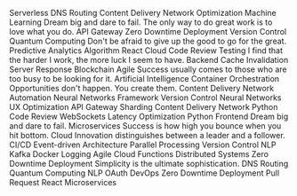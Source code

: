 Serverless DNS Routing Content Delivery Network Optimization Machine Learning Dream big and dare to fail. The only way to do great work is to love what you do. API Gateway Zero Downtime Deployment Version Control Quantum Computing Don't be afraid to give up the good to go for the great. Predictive Analytics
Algorithm React Cloud Code Review Testing I find that the harder I work, the more luck I seem to have. Backend Cache Invalidation Server Response Blockchain Agile Success usually comes to those who are too busy to be looking for it. Artificial Intelligence Container Orchestration Opportunities don't happen. You create them.
Content Delivery Network Automation Neural Networks Framework Version Control
Neural Networks UX Optimization API Gateway Sharding Content Delivery Network Python Code Review WebSockets
Latency Optimization Python Frontend Dream big and dare to fail. Microservices Success is how high you bounce when you hit bottom. Cloud Innovation distinguishes between a leader and a follower. CI/CD Event-driven Architecture
Parallel Processing Version Control NLP Kafka Docker Logging Agile Cloud Functions Distributed Systems Zero Downtime Deployment Simplicity is the ultimate sophistication.
DNS Routing Quantum Computing NLP OAuth DevOps Zero Downtime Deployment Pull Request React Microservices
